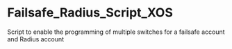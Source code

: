 # Failsafe_Radius_Script_XOS
 Script to enable the programming of multiple switches for a failsafe account and Radius account
